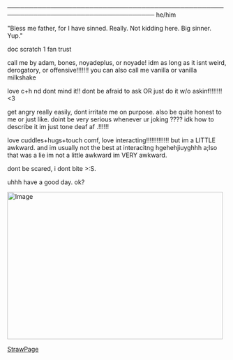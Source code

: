────────────────────────────────────────────────────────────────────────────────────
                                        he/him


"Bless me father, for I have sinned. Really. Not kidding here. Big sinner. Yup."

doc scratch 1 fan trust 

call me by adam, bones, noyadeplus, or noyade! idm as long as it isnt weird, derogatory, or offensive!!!!!!! you can also call me vanilla or vanilla milkshake

love c+h nd dont mind it!! dont be afraid to ask OR just do it w/o askinf!!!!!!! <3 

get angry really easily, dont irritate me on purpose. also be quite honest to me or just like. doint be very serious whenever ur joking ???? idk how to describe it im just tone deaf af .!!!!!! 

love cuddles+hugs+touch comf, love interacting!!!!!!!!!!!!! but im a LITTLE awkward. and im usually not the best at interacitng hgehehjiuyghhh a;lso that was a lie im not a little awkward im VERY awkward.

dont be scared, i dont bite >:S.

uhhh have a good day. ok?

<img width="494" height="338" alt="Image" src="https://github.com/user-attachments/assets/dac57eb2-1348-4788-9612-4170280afdba" />

[StrawPage](https://noyadeplus.straw.page/)
